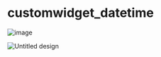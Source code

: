 # customwidget_datetime

![image](https://github.com/HassaanAhmed60211/HassaanAhmed60211/assets/106430586/5c01f57a-856f-44a8-b7bb-98599c89a55e)

![Untitled design](https://github.com/HassaanAhmed60211/fluttercourse/assets/106430586/b0fe471b-0dd2-4bb9-b1c6-55a82694bce4)

